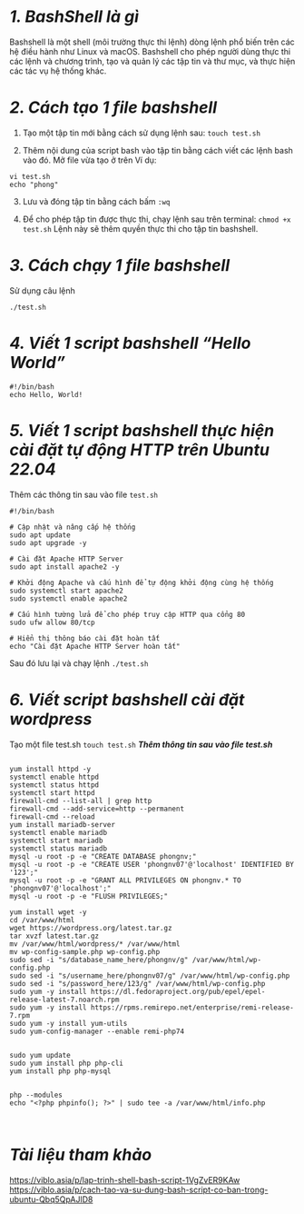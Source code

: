 # ***1. BashShell là gì***
Bashshell là một shell (môi trường thực thi lệnh) dòng lệnh phổ biến trên các hệ điều hành như Linux và macOS. Bashshell cho phép người dùng thực thi các lệnh và chương trình, tạo và quản lý các tập tin và thư mục, và thực hiện các tác vụ hệ thống khác.
# ***2. Cách tạo 1 file bashshell***
1. Tạo một tập tin mới bằng cách sử dụng lệnh sau: `touch test.sh`

2. Thêm nội dung của script bash vào tập tin bằng cách viết các lệnh bash vào đó. Mở file vừa tạo ở trên Ví dụ:
```
vi test.sh
echo "phong"
```

3. Lưu và đóng tập tin bằng cách bấm `:wq`

4. Để cho phép tập tin được thực thi, chạy lệnh sau trên terminal: `chmod +x test.sh` Lệnh này sẽ thêm quyền thực thi cho tập tin bashshell.
# ***3. Cách chạy 1 file bashshell***
Sử dụng câu lệnh
```
./test.sh
```
# ***4. Viết 1 script bashshell “Hello World”***
```
#!/bin/bash
echo Hello, World!
```
# ***5. Viết 1 script bashshell thực hiện cài đặt tự động HTTP trên Ubuntu 22.04***
Thêm các thông tin sau vào file `test.sh`
```
#!/bin/bash

# Cập nhật và nâng cấp hệ thống
sudo apt update
sudo apt upgrade -y

# Cài đặt Apache HTTP Server
sudo apt install apache2 -y

# Khởi động Apache và cấu hình để tự động khởi động cùng hệ thống
sudo systemctl start apache2
sudo systemctl enable apache2

# Cấu hình tường lửa để cho phép truy cập HTTP qua cổng 80
sudo ufw allow 80/tcp

# Hiển thị thông báo cài đặt hoàn tất
echo "Cài đặt Apache HTTP Server hoàn tất"
```
Sau đó lưu lại và chạy lệnh `./test.sh`


# ***6. Viết script bashshell cài đặt wordpress***

Tạo một file test.sh
`touch test.sh`
***Thêm thông tin sau vào file test.sh***
```

yum install httpd -y
systemctl enable httpd
systemctl status httpd
systemctl start httpd
firewall-cmd --list-all | grep http
firewall-cmd --add-service=http --permanent
firewall-cmd --reload
yum install mariadb-server
systemctl enable mariadb
systemctl start mariadb
systemctl status mariadb
mysql -u root -p -e "CREATE DATABASE phongnv;"
mysql -u root -p -e "CREATE USER 'phongnv07'@'localhost' IDENTIFIED BY '123';"
mysql -u root -p -e "GRANT ALL PRIVILEGES ON phongnv.* TO 'phongnv07'@'localhost';"
mysql -u root -p -e "FLUSH PRIVILEGES;"

yum install wget -y
cd /var/www/html
wget https://wordpress.org/latest.tar.gz
tar xvzf latest.tar.gz
mv /var/www/html/wordpress/* /var/www/html
mv wp-config-sample.php wp-config.php
sudo sed -i "s/database_name_here/phongnv/g" /var/www/html/wp-config.php
sudo sed -i "s/username_here/phongnv07/g" /var/www/html/wp-config.php
sudo sed -i "s/password_here/123/g" /var/www/html/wp-config.php
sudo yum -y install https://dl.fedoraproject.org/pub/epel/epel-release-latest-7.noarch.rpm
sudo yum -y install https://rpms.remirepo.net/enterprise/remi-release-7.rpm
sudo yum -y install yum-utils
sudo yum-config-manager --enable remi-php74


sudo yum update
sudo yum install php php-cli
yum install php php-mysql


php --modules
echo "<?php phpinfo(); ?>" | sudo tee -a /var/www/html/info.php



```
# ***Tài liệu tham khảo***
<https://viblo.asia/p/lap-trinh-shell-bash-script-1VgZvER9KAw>
<https://viblo.asia/p/cach-tao-va-su-dung-bash-script-co-ban-trong-ubuntu-Qbq5QpAJlD8>


